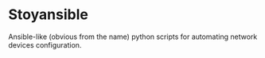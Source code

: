 # Stoyansible
Ansible-like (obvious from the name) python scripts for automating network devices configuration.
